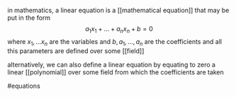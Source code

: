 in mathematics, a linear equation is a [[mathematical equation]] that may be put in the form 
$$a_1x_1+\ldots +a_nx_n +b = 0$$
where $x_1,\ldots x_n$ are the variables and $b,a_1,\ldots,a_n$ are the coefficients
and all this parameters are defined over some [[field]]

alternatively, we can also define a linear equation by equating to zero a linear [[polynomial]] over some field from which the coefficients are taken

#equations 